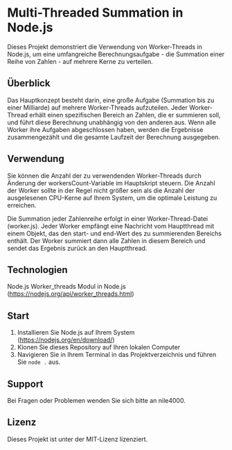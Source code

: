 # Multi-Threaded Summation in Node.js

Dieses Projekt demonstriert die Verwendung von Worker-Threads in Node.js, um eine umfangreiche Berechnungsaufgabe - die Summation einer Reihe von Zahlen - auf mehrere Kerne zu verteilen.

## Überblick

Das Hauptkonzept besteht darin, eine große Aufgabe (Summation bis zu einer Milliarde) auf mehrere Worker-Threads aufzuteilen. Jeder Worker-Thread erhält einen spezifischen Bereich an Zahlen, die er summieren soll, und führt diese Berechnung unabhängig von den anderen aus. Wenn alle Worker ihre Aufgaben abgeschlossen haben, werden die Ergebnisse zusammengezählt und die gesamte Laufzeit der Berechnung ausgegeben.

## Verwendung

Sie können die Anzahl der zu verwendenden Worker-Threads durch Änderung der workersCount-Variable im Hauptskript steuern. Die Anzahl der Worker sollte in der Regel nicht größer sein als die Anzahl der ausgelesenen CPU-Kerne auf Ihrem System, um die optimale Leistung zu erreichen.

Die Summation jeder Zahlenreihe erfolgt in einer Worker-Thread-Datei (worker.js). Jeder Worker empfängt eine Nachricht vom Hauptthread mit einem Objekt, das den start- und end-Wert des zu summierenden Bereichs enthält. Der Worker summiert dann alle Zahlen in diesem Bereich und sendet das Ergebnis zurück an den Hauptthread.

## Technologien

Node.js
Worker_threads Modul in Node.js (https://nodejs.org/api/worker_threads.html)

## Start

1. Installieren Sie Node.js auf Ihrem System (https://nodejs.org/en/download/)
2. Klonen Sie dieses Repository auf Ihren lokalen Computer
3. Navigieren Sie in Ihrem Terminal in das Projektverzeichnis und führen Sie `node .` aus.

## Support
Bei Fragen oder Problemen wenden Sie sich bitte an nile4000.

## Lizenz
Dieses Projekt ist unter der MIT-Lizenz lizenziert.

